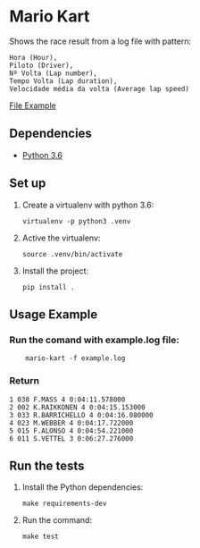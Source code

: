 # Mario Kart

Shows the race result from a log file with pattern:  

```
Hora (Hour),
Piloto (Driver),
Nº Volta (Lap number),
Tempo Volta (Lap duration),
Velocidade média da volta (Average lap speed)
```

[File Example](example.log)


## Dependencies

- [Python 3.6](https://www.python.org/downloads/)


## Set up

1.  Create a virtualenv with python 3.6:

    ```
    virtualenv -p python3 .venv
    ```

2.  Active the virtualenv:

    ```
    source .venv/bin/activate
    ```

3. Install the project:

    ```
    pip install .
    ```


## Usage Example

### Run the comand with example.log file:
``` 
    mario-kart -f example.log 
```

### Return

```
1 038 F.MASS 4 0:04:11.578000
2 002 K.RAIKKONEN 4 0:04:15.153000
3 033 R.BARRICHELLO 4 0:04:16.080000
4 023 M.WEBBER 4 0:04:17.722000
5 015 F.ALONSO 4 0:04:54.221000
6 011 S.VETTEL 3 0:06:27.276000
```
 

## Run the tests

1. Install the Python dependencies:
    ```
    make requirements-dev
    ```

2. Run the command:

    ```
    make test
    ```
